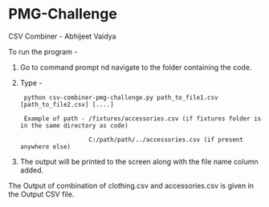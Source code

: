 # PMG-Challenge
CSV Combiner - Abhijeet Vaidya

To run the program -

1. Go to command prompt nd navigate to the folder containing the code.

2. Type -

        python csv-combiner-pmg-challenge.py path_to_file1.csv [path_to_file2.csv] [....]

        Example of path - /fixtures/accessories.csv (if fixtures folder is in the same directory as code)

                          C:/path/path/../accessories.csv (if present anywhere else)

3. The output will be printed to the screen along with the file name column added.

The Output of combination of clothing.csv and accessories.csv is given in the Output CSV file.
